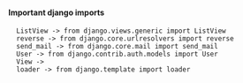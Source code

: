 #### Important django imports

      ListView -> from django.views.generic import ListView   
      reverse -> from django.core.urlresolvers import reverse   
      send_mail -> from django.core.mail import send_mail
      User -> from django.contrib.auth.models import User   
      View ->
      loader -> from django.template import loader
      
